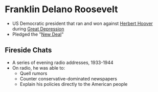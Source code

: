 # Franklin Delano Roosevelt
- US Democratic president that ran and won against [Herbert Hoover](hoover_herbert.md) during [Great Depression](../events/great_depression.md)
- Pledged the "[New Deal](../policies/new_deal.md)"

## Fireside Chats
- A series of evening radio addresses, 1933-1944
- On radio, he was able to:
    - Quell rumors
    - Counter conservative-dominated newspapers
    - Explain his policies directly to the American people
